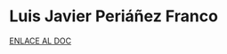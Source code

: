 # Luis Javier Periáñez Franco

[ENLACE AL DOC](../../../static/PDFs/Commitment/Luis%20Javier%20Periañez%20Franco.pdf)
